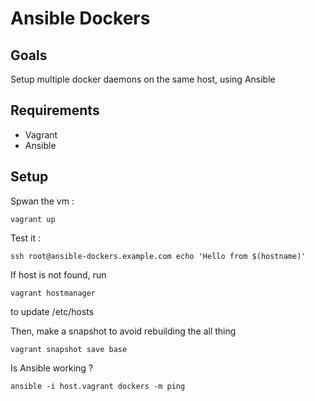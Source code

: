 # Ansible Dockers

## Goals

Setup multiple docker daemons on the same host, using Ansible

## Requirements

- Vagrant
- Ansible

## Setup

Spwan the vm :

    vagrant up

Test it :

    ssh root@ansible-dockers.example.com echo 'Hello from $(hostname)'

If host is not found, run

    vagrant hostmanager

to update /etc/hosts

Then, make a snapshot to avoid rebuilding the all thing

    vagrant snapshot save base

Is Ansible working ?

    ansible -i host.vagrant dockers -m ping